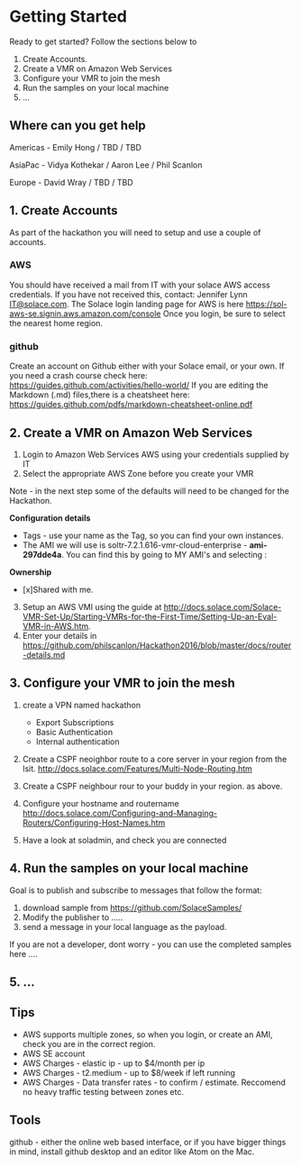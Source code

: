 # Getting Started

Ready to get started?  Follow the sections below to 

1. Create Accounts.
2. Create a VMR on Amazon Web Services
3. Configure your VMR to join the mesh
4. Run the samples on your local machine
5. ...

## Where can you get help

Americas - Emily Hong / TBD / TBD  

AsiaPac - Vidya Kothekar / Aaron Lee / Phil Scanlon  

Europe - David Wray / TBD / TBD  

## 1. Create Accounts

As part of the hackathon you will need to setup and use a couple of accounts.

### AWS
You should have received a mail from IT with your solace AWS access credentials.  If you have not received this, contact: Jennifer Lynn <IT@solace.com>.  The Solace login landing page for AWS is here https://sol-aws-se.signin.aws.amazon.com/console
Once you login, be sure to select the nearest home region.

### github
Create an account on Github either with your Solace email, or your own.
If you need a crash course check here: https://guides.github.com/activities/hello-world/
If you are editing the Markdown (.md) files,there is a cheatsheet here: https://guides.github.com/pdfs/markdown-cheatsheet-online.pdf

## 2. Create a VMR on Amazon Web Services

1. Login to Amazon Web Services AWS using your credentials supplied by IT
2. Select the appropriate AWS Zone before you create your VMR

Note - in the next step some of the defaults will need  to be changed for the Hackathon.

__Configuration details__
* Tags - use your name as the Tag, so you can find your own instances.
* The AMI we will use is soltr-7.2.1.616-vmr-cloud-enterprise - __ami-297dde4a__.  You can find this by going to MY AMI's and selecting :

__Ownership__ 
- [x]Shared with me.


3. Setup an AWS VMI using the guide at  http://docs.solace.com/Solace-VMR-Set-Up/Starting-VMRs-for-the-First-Time/Setting-Up-an-Eval-VMR-in-AWS.htm.
4. Enter your details in https://github.com/philscanlon/Hackathon2016/blob/master/docs/router-details.md

## 3. Configure your VMR to join the mesh
  
  1. create a VPN named hackathon
      - Export Subscriptions
      - Basic Authentication
      - Internal authentication

2. Create a CSPF neoighbor route to a core server in your region from the lsit. http://docs.solace.com/Features/Multi-Node-Routing.htm
3. Create a CSPF neighbour rour to your buddy in your region.  as above.
6. Configure your hostname and routername http://docs.solace.com/Configuring-and-Managing-Routers/Configuring-Host-Names.htm
7. Have a look at soladmin, and check you are connected


## 4. Run the samples on your local machine

Goal is to publish and subscribe to messages that follow the format: 

1.  download sample from https://github.com/SolaceSamples/
2.  Modify the publisher to .....
3.  send a message in your local language as the payload.

If you are not a developer,  dont worry - you can use the completed samples here ....

## 5. ...

## Tips
* AWS supports multiple zones, so when you login, or create an AMI, check you are in the correct region.
* AWS SE account
* AWS Charges - elastic ip - up to $4/month per ip
* AWS Charges - t2.medium - up to $8/week if left running
* AWS Charges - Data transfer rates - to confirm / estimate.  Reccomend no heavy traffic testing between zones etc.


## Tools
github - either the online web based interface, or if you have bigger things in mind, install github desktop and an editor like Atom on the Mac.


